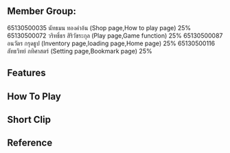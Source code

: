 ## Member Group:

65130500035 นัทธมน ทองคำอ้น (Shop page,How to play page) 25% <br>
65130500072 วริทธิ์ธร สิริวัชระกุล (Play page,Game function) 25%
65130500087 อนวัตร กรุดธูป (Inventory page,loading page,Home page) 25% 
65130500116 ลัทธวิทย์ กทิศาสตร์ (Setting page,Bookmark page) 25%

## Features

## How To Play

## Short Clip

## Reference
